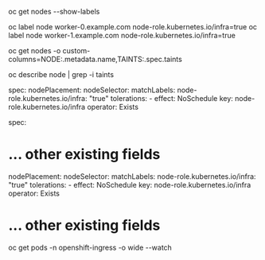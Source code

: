 oc get nodes --show-labels

oc label node worker-0.example.com node-role.kubernetes.io/infra=true
oc label node worker-1.example.com node-role.kubernetes.io/infra=true

oc get nodes -o custom-columns=NODE:.metadata.name,TAINTS:.spec.taints

oc describe node <node-name> | grep -i taints

spec:
  nodePlacement:
    nodeSelector:
      matchLabels:
        node-role.kubernetes.io/infra: "true"
    tolerations:
    - effect: NoSchedule
      key: node-role.kubernetes.io/infra
      operator: Exists


spec:
  # ... other existing fields
  nodePlacement:
    nodeSelector:
      matchLabels:
        node-role.kubernetes.io/infra: "true"
    tolerations:
    - effect: NoSchedule
      key: node-role.kubernetes.io/infra
      operator: Exists
  # ... other existing fields


  oc get pods -n openshift-ingress -o wide --watch
